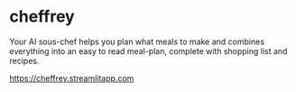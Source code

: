 # cheffrey
Your AI sous-chef helps you plan what meals to make and combines everything into an easy to read meal-plan, complete with shopping list and recipes.

https://cheffrey.streamlitapp.com
